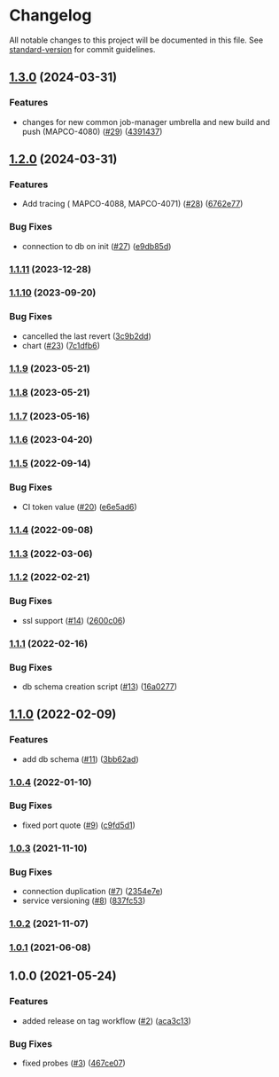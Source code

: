# Changelog

All notable changes to this project will be documented in this file. See [standard-version](https://github.com/conventional-changelog/standard-version) for commit guidelines.

## [1.3.0](https://github.com/MapColonies/heartbeat-manager/compare/v1.2.0...v1.3.0) (2024-03-31)


### Features

* changes for new common job-manager umbrella and new build and push (MAPCO-4080) ([#29](https://github.com/MapColonies/heartbeat-manager/issues/29)) ([4391437](https://github.com/MapColonies/heartbeat-manager/commit/43914379a3de063f4cc70e5a622ec38876277094))

## [1.2.0](https://github.com/MapColonies/heartbeat-manager/compare/v1.1.11...v1.2.0) (2024-03-31)


### Features

* Add tracing ( MAPCO-4088, MAPCO-4071) ([#28](https://github.com/MapColonies/heartbeat-manager/issues/28)) ([6762e77](https://github.com/MapColonies/heartbeat-manager/commit/6762e77f4de3f040b31b7ad969f59e1ce3fab829))


### Bug Fixes

* connection to db on init ([#27](https://github.com/MapColonies/heartbeat-manager/issues/27)) ([e9db85d](https://github.com/MapColonies/heartbeat-manager/commit/e9db85dcbe7b907ba53917e7742aaca0bd5887f6))

### [1.1.11](https://github.com/MapColonies/heartbeat-manager/compare/v1.1.10...v1.1.11) (2023-12-28)

### [1.1.10](https://github.com/MapColonies/heartbeat-manager/compare/v1.1.9...v1.1.10) (2023-09-20)


### Bug Fixes

* cancelled the last revert ([3c9b2dd](https://github.com/MapColonies/heartbeat-manager/commit/3c9b2dda0e3b82a27d84261f80107c020e3645d2))
* chart ([#23](https://github.com/MapColonies/heartbeat-manager/issues/23)) ([7c1dfb6](https://github.com/MapColonies/heartbeat-manager/commit/7c1dfb62dd11454c57164a886c9bae7dff3f4017))

### [1.1.9](https://github.com/MapColonies/heartbeat-manager/compare/v1.1.8...v1.1.9) (2023-05-21)

### [1.1.8](https://github.com/MapColonies/heartbeat-manager/compare/v1.1.7...v1.1.8) (2023-05-21)

### [1.1.7](https://github.com/MapColonies/heartbeat-manager/compare/v1.1.6...v1.1.7) (2023-05-16)

### [1.1.6](https://github.com/MapColonies/heartbeat-manager/compare/v1.1.5...v1.1.6) (2023-04-20)

### [1.1.5](https://github.com/MapColonies/heartbeat-manager/compare/v1.1.4...v1.1.5) (2022-09-14)


### Bug Fixes

* CI token value ([#20](https://github.com/MapColonies/heartbeat-manager/issues/20)) ([e6e5ad6](https://github.com/MapColonies/heartbeat-manager/commit/e6e5ad6219f3b3a042d8566367005e293d840c43))

### [1.1.4](https://github.com/MapColonies/heartbeat-manager/compare/v1.1.3...v1.1.4) (2022-09-08)

### [1.1.3](https://github.com/MapColonies/heartbeat-manager/compare/v1.1.2...v1.1.3) (2022-03-06)

### [1.1.2](https://github.com/MapColonies/heartbeat-manager/compare/v1.1.1...v1.1.2) (2022-02-21)


### Bug Fixes

* ssl support ([#14](https://github.com/MapColonies/heartbeat-manager/issues/14)) ([2600c06](https://github.com/MapColonies/heartbeat-manager/commit/2600c066cd488038c781ca509607c58e891f7beb))

### [1.1.1](https://github.com/MapColonies/heartbeat-manager/compare/v1.1.0...v1.1.1) (2022-02-16)


### Bug Fixes

* db schema creation script ([#13](https://github.com/MapColonies/heartbeat-manager/issues/13)) ([16a0277](https://github.com/MapColonies/heartbeat-manager/commit/16a0277515a1474aa5c296690ee70fd9f8e140d4))

## [1.1.0](https://github.com/MapColonies/heartbeat-manager/compare/v1.0.4...v1.1.0) (2022-02-09)


### Features

* add db schema ([#11](https://github.com/MapColonies/heartbeat-manager/issues/11)) ([3bb62ad](https://github.com/MapColonies/heartbeat-manager/commit/3bb62ad5a1c14d52f8a0441ad1d461080cc806fc))

### [1.0.4](https://github.com/MapColonies/heartbeat-manager/compare/v1.0.3...v1.0.4) (2022-01-10)


### Bug Fixes

* fixed port quote ([#9](https://github.com/MapColonies/heartbeat-manager/issues/9)) ([c9fd5d1](https://github.com/MapColonies/heartbeat-manager/commit/c9fd5d1a60c80eb1252dec2b8e92e0de0ffd3ff3))

### [1.0.3](https://github.com/MapColonies/heartbeat-manager/compare/v1.0.2...v1.0.3) (2021-11-10)


### Bug Fixes

* connection duplication ([#7](https://github.com/MapColonies/heartbeat-manager/issues/7)) ([2354e7e](https://github.com/MapColonies/heartbeat-manager/commit/2354e7ef6085a2ce27609f80e3a75bad8bcb37ba))
* service versioning ([#8](https://github.com/MapColonies/heartbeat-manager/issues/8)) ([837fc53](https://github.com/MapColonies/heartbeat-manager/commit/837fc537614a9ca4bdcb5df8e143706c56b54344))

### [1.0.2](https://github.com/MapColonies/heartbeat-manager/compare/v1.0.1...v1.0.2) (2021-11-07)

### [1.0.1](https://github.com/MapColonies/heartbeat-manager/compare/v1.0.0...v1.0.1) (2021-06-08)

## 1.0.0 (2021-05-24)


### Features

* added release on tag workflow ([#2](https://github.com/MapColonies/heartbeat-manager/issues/2)) ([aca3c13](https://github.com/MapColonies/heartbeat-manager/commit/aca3c135c1f3227c053dccfc055815dbfcf91016))


### Bug Fixes

* fixed probes ([#3](https://github.com/MapColonies/heartbeat-manager/issues/3)) ([467ce07](https://github.com/MapColonies/heartbeat-manager/commit/467ce072c7e017845058a69c273fe672ec61ffb2))
